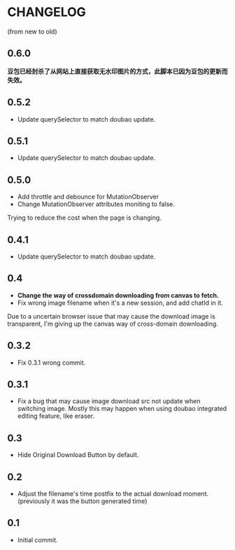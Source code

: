 # CHANGELOG

(from new to old)

## 0.6.0

**豆包已经封杀了从网站上直接获取无水印图片的方式，此脚本已因为豆包的更新而失效。**

## 0.5.2

- Update querySelector to match doubao update.

## 0.5.1

- Update querySelector to match doubao update.

## 0.5.0

- Add throttle and debounce for MutationObserver
- Change MutationObserver attributes moniting to false.

Trying to reduce the cost when the page is changing.

## 0.4.1

- Update querySelector to match doubao update.

## 0.4

- **Change the way of crossdomain downloading from canvas to fetch.**
- Fix wrong image filename when it's a new session, and add chatId in it.

Due to a uncertain browser issue that may cause the download image is transparent, I'm giving up the canvas way of cross-domain downloading.

## 0.3.2

- Fix 0.3.1 wrong commit.

## 0.3.1

- Fix a bug that may cause image download src not update when switching image. Mostly this may happen when using doubao integrated editing feature, like eraser.

## 0.3

- Hide Original Download Button by default.

## 0.2

- Adjust the filename's time postfix to the actual download moment. (previously it was the button generated time)

## 0.1

- Initial commit.

